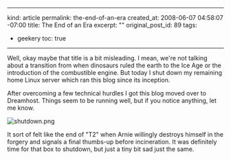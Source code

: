 ----- 
kind: article
permalink: the-end-of-an-era
created_at: 2008-06-07 04:58:07 -07:00
title: The End of an Era
excerpt: ""
original_post_id: 89
tags: 
- geekery
toc: true
-----
Well, okay maybe that title is a bit misleading. I mean, we're not talking about a transition from when dinosaurs ruled the earth to the Ice Age or the introduction of the combustible engine. But today I shut down my remaining home Linux server which ran this blog since its inception.

After overcoming a few technical hurdles I got this blog moved over to Dreamhost. Things seem to be running well, but if you notice anything, let me know.

![shutdown.png](http://livollmers.net/wp-content/uploads/2008/06/shutdown.jpg)

It sort of felt like the end of "T2" when Arnie willingly destroys himself in the forgery and signals a final thumbs-up before incineration. It was definitely time for that box to shutdown, but just a tiny bit sad just the same.
